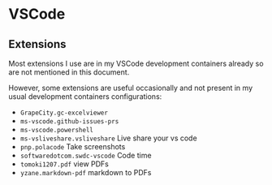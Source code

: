 # VSCode

## Extensions

Most extensions I use are in my VSCode development containers already so are not mentioned in this document.

However, some extensions are useful occasionally and not present in my usual development containers configurations:

- `GrapeCity.gc-excelviewer`
- `ms-vscode.github-issues-prs`
- `ms-vscode.powershell`
- `ms-vsliveshare.vsliveshare` Live share your vs code
- `pnp.polacode` Take screenshots
- `softwaredotcom.swdc-vscode` Code time
- `tomoki1207.pdf` view PDFs
- `yzane.markdown-pdf` markdown to PDFs
